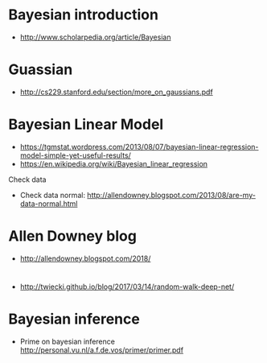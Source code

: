 # Bayesian introduction
* http://www.scholarpedia.org/article/Bayesian


# Guassian
* http://cs229.stanford.edu/section/more_on_gaussians.pdf

# Bayesian Linear Model
* https://tgmstat.wordpress.com/2013/08/07/bayesian-linear-regression-model-simple-yet-useful-results/
* https://en.wikipedia.org/wiki/Bayesian_linear_regression

Check data
* Check data normal: http://allendowney.blogspot.com/2013/08/are-my-data-normal.html
# Allen Downey blog
* http://allendowney.blogspot.com/2018/
#
* http://twiecki.github.io/blog/2017/03/14/random-walk-deep-net/

# Bayesian inference
* Prime on bayesian inference http://personal.vu.nl/a.f.de.vos/primer/primer.pdf
